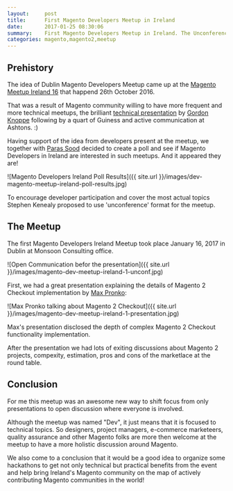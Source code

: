 ```yaml
---
layout:     post
title:      First Magento Developers Meetup in Ireland
date:       2017-01-25 08:30:06
summary:    First Magento Developers Meetup in Ireland. The Unconference. Magento 2 checkout presentation by Max Pronko and lots of round table discussions ...
categories: magento,magento2,meetup
---
```


## Prehistory

The idea of Dublin Magento Developers Meetup came up at the [Magento Meetup Ireland 16](https://www.meetup.com/Magento-Meetup-Ireland/events/234496984/) that happend 26th October 2016.

That was a result of Magento community willing to have more frequent and more technical meetups, the brilliant [technical presentation](https://www.slideshare.net/GordonKnoppe/tips-and-best-practices-for-developing-on-magento-2) by [Gordon Knoppe](https://twitter.com/gordonknoppe) following by a quart of Guiness and active communication at Ashtons. :)

Having support of the idea from developers present at the meetup, we together with [Paras Sood](https://twitter.com/ParasSood29) decided to create a poll and see if Magento Developers in Ireland are interested in such meetups. And it appeared they are!

![Magento Developers Ireland Poll Results]({{ site.url }}/images/dev-magento-meetup-ireland-poll-results.jpg)

To encourage developer participation and cover the most actual topics Stephen Kenealy proposed to use 'unconference' format for the meetup.

## The Meetup

The first Magento Developers Ireland Meetup took place January 16, 2017 in Dublin at Monsoon Consulting office.

![Open Communication befor the presentation]({{ site.url }}/images/magento-dev-meetup-ireland-1-unconf.jpg)

First, we had a great presentation explaining the details of Magento 2 Checkout implementation by [Max Pronko](https://twitter.com/max_pronko):

![Max Pronko talking about Magento 2 Checkout]({{ site.url }}/images/magento-dev-meetup-ireland-1-presentation.jpg)

Max's presentation disclosed the depth of complex Magento 2 Checkout functionality implementation.

After the presentation we had lots of exiting discussions about Magento 2 projects, compexity, estimation, pros and cons of the marketlace at the round table.

## Conclusion

For me this meetup was an awesome new way to shift focus from only presentations to open discussion where everyone is involved.

Although the meetup was named "Dev", it just means that it is focused to technical topics. So designers, project managers, e-commerce marketeers, quality assurance and other Magento folks are more then welcome at the meetup to have a more holistic discussion around Magento.

We also come to a conclusion that it would be a good idea to organize some hackathons to get not only technical but practical benefits from the event and help bring Ireland's Magento community on the map of actively contributing Magento communities in the world!
